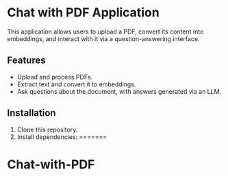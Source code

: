 
# Chat with PDF Application
This application allows users to upload a PDF, convert its content into embeddings, and interact with it via a question-answering interface.

## Features
- Upload and process PDFs.
- Extract text and convert it to embeddings.
- Ask questions about the document, with answers generated via an LLM.

## Installation
1. Clone this repository.
2. Install dependencies:
=======
# Chat-with-PDF

